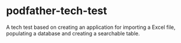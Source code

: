 # podfather-tech-test
A tech test based on creating an application for importing a Excel file, populating a database and creating a searchable table.
